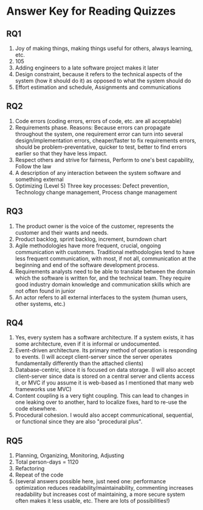 # Answer Key for Reading Quizzes

## RQ1

1. Joy of making things, making things useful for others, always learning, etc.
2. 105
3. Adding engineers to a late software project makes it later
4. Design constraint, because it refers to the technical aspects of the system (how it should do it) as opposed to what the system should do
5. Effort estimation and schedule, Assignments and communications

## RQ2

1. Code errors (coding errors, errors of code, etc. are all acceptable)
2. Requirements phase.  Reasons: Because errors can propagate throughout the system, one requirement error can turn into several design/implementation errors, cheaper/faster to fix requirements errors, should be problem-preventative, quicker to test, better to find errors earlier so that they have less impact.
3. Respect others and strive for fairness, Perform to one's best capability, Follow the law
4.   A description of any interaction between the system software and something external
5. Optimizing (Level 5) Three key processes: Defect prevention, Technology change management, Process change management

## RQ3

1. The product owner is the voice of the customer, represents the customer and their wants and needs.
2. Product backlog, sprint backlog, increment, burndown chart
3. Agile methodologies have more frequent, crucial, ongoing communication with customers.  Traditional methodologies tend to have less frequent communication, with most, if not all, communication at the beginning and end of the software development process.
4. Requirements analysts need to be able to translate between the domain which the software is written for, and the technical team.  They require good industry domain knowledge and communication skills which are not often found in junior
5. An actor refers to all external interfaces to the system (human users, other systems, etc.)

## RQ4

1. Yes, every system has a software architecture.  If a system exists, it has some architecture, even if it is informal or undocumented.
2. Event-driven architecture.  Its primary method of operation is responding to events. (I will accept client-server since the server operates fundamentally differently than the attached clients)
3. Database-centric, since it is focused on data storage.  (I will also accept client-server since data is stored on a central server and clients access it, or MVC if you assume it is web-based as I mentioned that many web frameworks use MVC)
4. Content coupling is a very tight coupling.  This can lead to changes in one leaking over to another, hard to localize fixes, hard to re-use the code elsewhere.
5. Procedural cohesion.  I would also accept communicational, sequential, or functional since they are also "procedural plus".

## RQ5

1. Planning, Organizing, Monitoring, Adjusting
2. Total person-days = 1120
3. Refactoring
4. Repeat of the code
5. (several answers possible here, just need one: performance optimization reduces readability/maintainability, commenting increases readability but increases cost of maintaining, a more secure system often makes it less usable, etc.  There are lots of possibilities!)